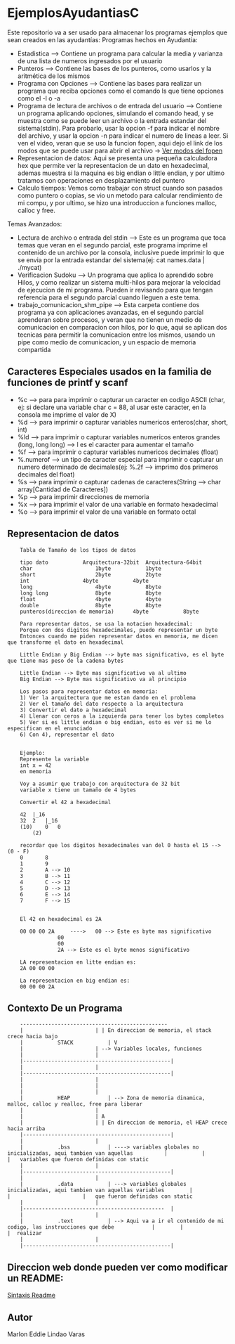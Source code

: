 # EjemplosAyudantiasC
Este repositorio va a ser usado para almacenar los programas ejemplos que sean creados en las ayudantías:
Programas hechos en Ayudantia:
- Estadistica --> Contiene un programa para calcular la media y varianza de una lista de numeros ingresados por el usuario
- Punteros --> Contiene las bases de los punteros, como usarlos y la aritmética de los mismos
- Programa con Opciones --> Contiene las bases para realizar un programa que reciba opciones como el comando ls que tiene opciones como el -l o -a
- Programa de lectura de archivos o de entrada del usuario --> Contiene un programa aplicando opciones, simulando el comando head, y se muestra como se puede leer un archivo o la entrada estandar del sistema(stdin). Para probarlo, usar la opcion -f para indicar el nombre del archivo, y usar la opcion -n para indicar el numero de lineas a leer. Si ven el video, veran que se uso la funcion fopen, aqui dejo el link de los modos que se puede usar para abrir el archivo -> [Ver modos del fopen](https://www.tutorialspoint.com/c_standard_library/c_function_fopen.htm)
- Representacion de datos: Aqui se presenta una pequeña calculadora hex que permite ver la representacion de un dato en hexadecimal, ademas muestra si la maquina es big endian o little endian, y por ultimo tratamos con operaciones en desplazamiento del puntero
- Calculo tiempos: Vemos como trabajar con struct cuando son pasados como puntero o copias, se vio un metodo para calcular rendimiento de mi compu, y por ultimo, se hizo una introduccion a funciones malloc, calloc y free.

Temas Avanzados:
- Lectura de archivo o entrada del stdin --> Este es un programa que toca temas que veran en el segundo parcial, este programa imprime el contenido de un archivo por la consola, inclusive puede imprimir lo que se envia por la entrada estandar del sistema(ej: cat names.data | ./mycat)
- Verificacion Sudoku --> Un programa que aplica lo aprendido sobre Hilos, y como realizar un sistema multi-hilos para mejorar la velocidad de ejecucion de mi programa. Pueden ir revisando para que tengan referencia para el segundo parcial cuando lleguen a este tema.
- trabajo_comunicacion_shm_pipe --> Esta carpeta contiene dos programa ya con aplicaciones avanzadas, en el segundo parcial aprenderan sobre procesos, y veran que no tienen un medio de comunicacion en comparacion con hilos, por lo que, aqui se aplican dos tecnicas para permitir la comunicacion entre los mismos, usando un pipe como medio de comunicacion, y un espacio de memoria compartida 

## Caracteres Especiales usados en la familia de funciones de printf y scanf
- %c --> para para imprimir o capturar un caracter en codigo ASCII (char, ej: si declare una variable char c = 88, al usar este caracter, en la consola me imprime el valor de X)
- %d --> para imprimir o capturar variables numericos enteros(char, short, int)
- %ld --> para imprimir o capturar variables numericos enteros grandes (long, long long) --> l es el caracter para aumentar el tamaño
- %f --> para imprimir o capturar variables numericos decimales (float)
- %.numerof --> un tipo de caracter especial para imprimir o capturar un numero determinado de decimales(ej: %.2f --> imprimo dos primeros decimales del float)
- %s --> para imprimir o capturar cadenas de caracteres(String --> char array[Cantidad de Caracteres])
- %p --> para imprimir direcciones de memoria
- %x --> para imprimir el valor de una variable en formato hexadecimal
- %o --> para imprimir el valor de una variable en formato octal

## Representacion de datos

		Tabla de Tamaño de los tipos de datos

		tipo dato			Arquitectura-32bit	Arquitectura-64bit
		char					1byte			1byte
		short					2byte			2byte
		int					4byte			4byte
		long					4byte			8byte
		long long				8byte			8byte
		float					4byte			4byte
		double					8byte			8byte
		punteros(direccion de memoria)		4byte			8byte	

		Para representar datos, se usa la notacion hexadecimal:
		Porque con dos digitos hexadecimales, puedo representar un byte
		Entonces cuando me piden representar datos en memoria, me dicen que transforme el dato en hexadecimal

		Little Endian y Big Endian --> byte mas significativo, es el byte que tiene mas peso de la cadena bytes

		Little Endian --> Byte mas significativo va al ultimo
		Big Endian --> Byte mas significativo va al principio

		Los pasos para representar datos en memoria:
		1) Ver la arquitectura que me estan dando en el problema
		2) Ver el tamaño del dato respecto a la arquitectura
		3) Convertir el dato a hexadecimal
		4) Llenar con ceros a la izquierda para tener los bytes completos
		5) Ver si es little endian o big endian, esto es ver si me lo especifican en el enunciado
		6) Con 4), representar el dato


		Ejemplo:
		Represente la variable 
		int x = 42 
		en memoria

		Voy a asumir que trabajo con arquitectura de 32 bit
		variable x tiene un tamaño de 4 bytes
		
		Convertir el 42 a hexadecimal
		
		42 	|_16
		32	2	|_16
		(10)	0	0	
			(2)

		recordar que los digitos hexadecimales van del 0 hasta el 15 --> (0 - F)
		0		8 
		1		9
		2		A --> 10
		3		B --> 11
		4		C --> 12
		5		D --> 13
		6		E --> 14
		7		F --> 15


		El 42 en hexadecimal es 2A
		
		00 00 00 2A 	----> 	00 --> Este es byte mas significativo
					00
					00
					2A --> Este es el byte menos significativo

		LA representacion en litte endian es:
		2A 00 00 00

		La representacion en big endian es:
		00 00 00 2A
		
## Contexto De un Programa
		
		-----------------------------------------------
		|						| | En direccion de memoria, el stack crece hacia bajo
		|			STACK			| V	
		|						| --> Variables locales, funciones
		|						|
		|-----------------------------------------------|
		|						|
		|-----------------------------------------------|
		|						|
		|						|
		|						|
		|			HEAP			| --> Zona de memoria dinamica, malloc, calloc y realloc, free para liberar
		|						|
		|						| A
		|						| | En direccion de memoria, el HEAP crece hacia arriba
		|-----------------------------------------------|
		|						|
		|			.bss			| ----> variables globales no inicializadas, aqui tambien van aquellas 			|			|						|	variables que fueron definidas con static
		|						|
		|-----------------------------------------------|
		|						|
		|			.data			| ---> variables globales inicializadas, aqui tambien van aquellas variables 		|			|						|	que fueron definidas con static	
		|						|
		|---------------------------------------------	|
		|						|
		|			.text			| --> Aqui va a ir el contenido de mi codigo, las instrucciones que debe 			|		 |						 |	realizar
		|						|
		|-----------------------------------------------|

## Direccion web donde pueden ver como modificar un README:
[Sintaxis Readme](https://docs.github.com/es/free-pro-team@latest/github/writing-on-github/basic-writing-and-formatting-syntax)

## Autor
Marlon Eddie Lindao Varas
